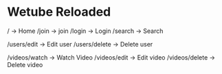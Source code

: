 # Wetube Reloaded

/ -> Home
/join -> join
/login -> Login
/search -> Search

/users/edit -> Edit user
/users/delete -> Delete user

/videos/watch -> Watch Video
/videos/edit -> Edit video
/videos/delete -> Delete video
